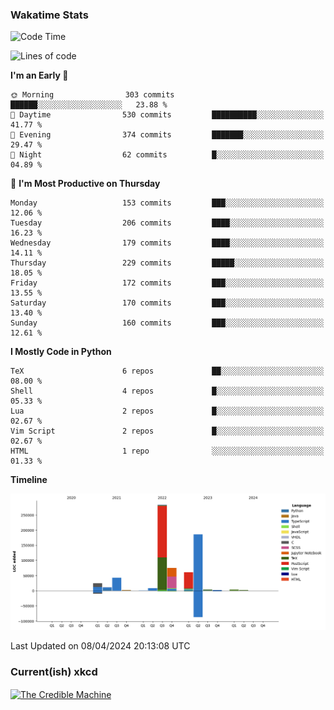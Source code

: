 ### Wakatime Stats
<!--START_SECTION:waka-->
![Code Time](http://img.shields.io/badge/Code%20Time-2%2C465%20hrs%2043%20mins-blue)

![Lines of code](https://img.shields.io/badge/From%20Hello%20World%20I%27ve%20Written-707.5%20thousand%20lines%20of%20code-blue)

**I'm an Early 🐤** 

```text
🌞 Morning                303 commits         ██████░░░░░░░░░░░░░░░░░░░   23.88 % 
🌆 Daytime                530 commits         ██████████░░░░░░░░░░░░░░░   41.77 % 
🌃 Evening                374 commits         ███████░░░░░░░░░░░░░░░░░░   29.47 % 
🌙 Night                  62 commits          █░░░░░░░░░░░░░░░░░░░░░░░░   04.89 % 
```
📅 **I'm Most Productive on Thursday** 

```text
Monday                   153 commits         ███░░░░░░░░░░░░░░░░░░░░░░   12.06 % 
Tuesday                  206 commits         ████░░░░░░░░░░░░░░░░░░░░░   16.23 % 
Wednesday                179 commits         ████░░░░░░░░░░░░░░░░░░░░░   14.11 % 
Thursday                 229 commits         █████░░░░░░░░░░░░░░░░░░░░   18.05 % 
Friday                   172 commits         ███░░░░░░░░░░░░░░░░░░░░░░   13.55 % 
Saturday                 170 commits         ███░░░░░░░░░░░░░░░░░░░░░░   13.40 % 
Sunday                   160 commits         ███░░░░░░░░░░░░░░░░░░░░░░   12.61 % 
```


**I Mostly Code in Python** 

```text
TeX                      6 repos             ██░░░░░░░░░░░░░░░░░░░░░░░   08.00 % 
Shell                    4 repos             █░░░░░░░░░░░░░░░░░░░░░░░░   05.33 % 
Lua                      2 repos             █░░░░░░░░░░░░░░░░░░░░░░░░   02.67 % 
Vim Script               2 repos             █░░░░░░░░░░░░░░░░░░░░░░░░   02.67 % 
HTML                     1 repo              ░░░░░░░░░░░░░░░░░░░░░░░░░   01.33 % 
```



**Timeline**

![Lines of Code chart](https://raw.githubusercontent.com/joshuajeschek/joshuajeschek/main/assets/bar_graph.png)


 Last Updated on 08/04/2024 20:13:08 UTC
<!--END_SECTION:waka-->

### Current(ish) xkcd
<a id="xkcd-a" title="The Credible Machine" href="https://www.xkcd.com" target="_blank">
        <img align="center" id="xkcd-img" src="https://imgs.xkcd.com/comics/machine.png" alt="The Credible Machine" height=300 />
</a>
